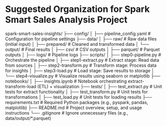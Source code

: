 # Suggested Organization for Spark Smart Sales Analysis Project

spark-smart-sales-insights/
├── config/
│   ├── pipeline_config.yaml        # Configuration for pipeline settings
├── data/
│   ├── raw/                        # Raw data files (initial input)
│   ├── prepared/                   # Cleaned and transformed data
│   └── output/                     # Final results
│       ├── csv/                    # CSV outputs
│       ├── parquet/                # Parquet outputs
│       ├── logs/                   # Pipeline logs
├── scripts/
│   ├── step0-pipeline.py               # Orchestrate the pipeline
│   ├── step1-extract.py                # Extract stage: Read data from sources
│   ├── step2-transform.py              # Transform stage: Process data for insights
│   ├── step3-load.py                   # Load stage: Save results to storage
│   └── step4-visualize.py              # Visualize results using seaborn or matplotlib
├── notebooks/
│   ├── insights.ipynb             # Notebook orchestrating extract-transform-load (ETL) + visualization
├── tests/
│   ├── test_extract.py             # Unit tests for extract functionality
│   ├── test_transform.py           # Unit tests for transformations
│   ├── test_load.py                # Unit tests for loading results
├── requirements.txt                # Required Python packages (e.g., pyspark, pandas, matplotlib)
├── README.md                       # Project overview, setup, and usage instructions
└── .gitignore                      # Ignore unnecessary files (e.g., data/output/*.parquet)
